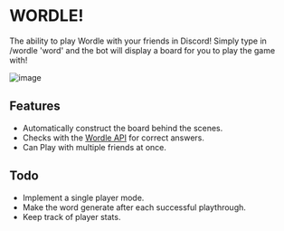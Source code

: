 # WORDLE!
The ability to play Wordle with your friends in Discord!
Simply type in /wordle 'word' and the bot will display a board for you to play the game with!

![image](https://github.com/JaredIsaacs/worlde-bot/assets/45950689/99eb2724-4ed3-4a4f-ac34-a88c57697b26)


## Features
- Automatically construct the board behind the scenes.
- Checks with the [Wordle API](https://github.com/petergeorgas/Wordle-API) for correct answers.
- Can Play with multiple friends at once.

## Todo
- Implement a single player mode.
- Make the word generate after each successful playthrough.
- Keep track of player stats.
